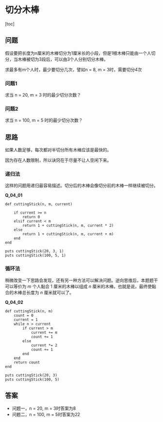 # 切分木棒
[toc]

## 问题

假设要把长度为n厘米的木棒切分为1厘米长的小段，但是1根木棒只能由一个人切分，当木棒被切为3段后，可以由3个人分别切分木棒。

求最多有m个人时，最少要切分几次，譬如n = 8, m = 3时，需要切分4次

### 问题1

求当 n = 20, m = 3 时的最少切分次数？

### 问题2

求当 n = 100, m = 5 时的最少切分次数？

## 思路

如果人数足够，每次都对半切分所有木棒应该是最快的。

因为存在人数限制，所以诀窍在于尽量不让人空闲下来。

### 递归法

这样的问题用递归最容易描述。切分后的木棒会像切分前的木棒一样继续被切分。

**Q_04_01**

    def cuttingStick(n, m, current)

        if current >= n
            return 0
        elsif current < m 
            return 1 + cuttingStick(n, m, current * 2)
        else
            return 1 + cuttingStick(n, m, current + m)
        end
    end

    puts cuttingStick(20, 3, 1)
    puts cuttingStick(100, 5, 1) 

### 循环法

稍微改变一下思路会发现，还有另一种方法可以解决问题。逆向思维后，本题题干可以等价为 *m* 个人黏合 1 厘米的木棒以组成 *n* 厘米的木棒。也就是说，最终使黏合的木棒总长度为 *n* 厘米就可以了。

**Q_04_02**

    def cuttingStick(n, m)
        count = 0
        current = 1
        while n > current
            if current > m
                current += m
                count += 1
            else
                current *= 2
                count += 1
            end
        end
        return count
    end

    puts cuttingStick(20, 3)
    puts cuttingStick(100, 5)

## 答案

* 问题一，n = 20, m = 3时答案为8
* 问题二，n = 100, m = 5时答案为22